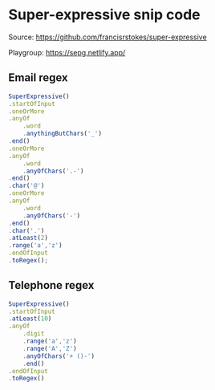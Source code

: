 # Super-expressive snip code

Source: https://github.com/francisrstokes/super-expressive

Playgroup: https://sepg.netlify.app/

## Email regex

```typescript
SuperExpressive()
.startOfInput
.oneOrMore
.anyOf
    .word
    .anythingButChars('_')
.end()
.oneOrMore
.anyOf
    .word
    .anyOfChars('.-')
.end()
.char('@')
.oneOrMore
.anyOf
    .word
    .anyOfChars('-')
.end()
.char('.')
.atLeast(2)
.range('a','z')
.endOfInput
.toRegex();
```

## Telephone regex

```typescript
SuperExpressive()
.startOfInput
.atLeast(10)
.anyOf
    .digit
    .range('a','z')
    .range('A','Z')
    .anyOfChars('+ ()-')
    .end()
.endOfInput
.toRegex()
```


